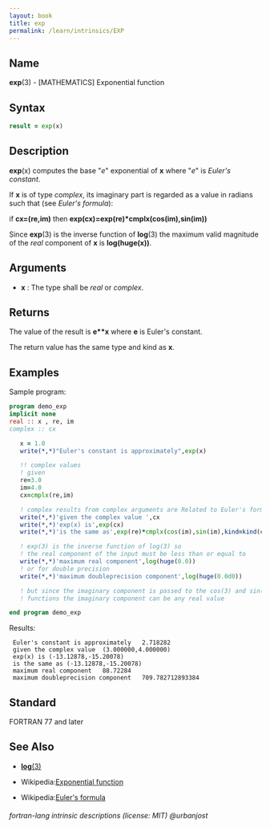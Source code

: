 ```yaml
---
layout: book
title: exp
permalink: /learn/intrinsics/EXP
---
```

## __Name__

__exp__(3) - \[MATHEMATICS\] Exponential function

## __Syntax__
```fortran
result = exp(x)
```
## __Description__

__exp__(x) computes the base "_e_" exponential of __x__ where "_e_" is
_Euler's constant_.

If __x__ is of type _complex_, its imaginary part is regarded as a value
in radians such that (see _Euler's formula_):

if 
     __cx=(re,im)__ 
then 
     __exp(cx)=exp(re)*cmplx(cos(im),sin(im))__

Since __exp__(3) is the inverse function of __log__(3) the maximum valid magnitude
of the _real_ component of __x__ is __log(huge(x))__.

## __Arguments__

  - __x__
    : The type shall be _real_ or _complex_.

## __Returns__

The value of the result is __e\*\*x__ where __e__ is Euler's constant.

The return value has the same type and kind as __x__.

## __Examples__

Sample program:

```fortran
program demo_exp
implicit none
real :: x , re, im
complex :: cx

   x = 1.0
   write(*,*)"Euler's constant is approximately",exp(x)

   !! complex values
   ! given
   re=3.0
   im=4.0
   cx=cmplx(re,im)

   ! complex results from complex arguments are Related to Euler's formula
   write(*,*)'given the complex value ',cx
   write(*,*)'exp(x) is',exp(cx)
   write(*,*)'is the same as',exp(re)*cmplx(cos(im),sin(im),kind=kind(cx))

   ! exp(3) is the inverse function of log(3) so
   ! the real component of the input must be less than or equal to 
   write(*,*)'maximum real component',log(huge(0.0)) 
   ! or for double precision
   write(*,*)'maximum doubleprecision component',log(huge(0.0d0)) 

   ! but since the imaginary component is passed to the cos(3) and sin(3)
   ! functions the imaginary component can be any real value

end program demo_exp
```
Results:
```text
 Euler's constant is approximately   2.718282    
 given the complex value  (3.000000,4.000000)
 exp(x) is (-13.12878,-15.20078)
 is the same as (-13.12878,-15.20078)
 maximum real component   88.72284    
 maximum doubleprecision component   709.782712893384     
```
## __Standard__

FORTRAN 77 and later

## __See Also__

* [__log__(3)](LOG)

* Wikipedia:[Exponential function](https://en.wikipedia.org/wiki/Exponential_function)

* Wikipedia:[Euler's formula](https://en.wikipedia.org/wiki/Euler%27s_formula)

###### fortran-lang intrinsic descriptions (license: MIT) @urbanjost
